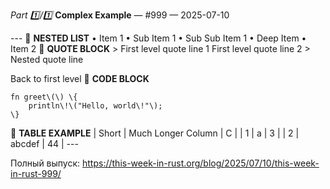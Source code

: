 *Part 1️⃣/1️⃣*
**Complex Example** — \#999 — 2025\-07\-10

\-\-\-
📰 **NESTED LIST**
• Item 1
  • Sub Item 1
    • Sub Sub Item 1
      • Deep Item
• Item 2
📰 **QUOTE BLOCK**
\> First level quote line 1 First level quote line 2
\> Nested quote line

Back to first level
📰 **CODE BLOCK**
```
fn greet\(\) \{
    println\!\("Hello, world\!"\);
\}
```
📰 **TABLE EXAMPLE**
| Short | Much Longer Column | C  |
| 1     | a                  | 3  |
| 2     | abcdef             | 44 |
\-\-\-

Полный выпуск: [https://this\-week\-in\-rust\.org/blog/2025/07/10/this\-week\-in\-rust\-999/](https://this-week-in-rust.org/blog/2025/07/10/this-week-in-rust-999/)

